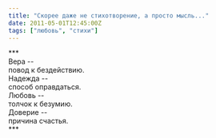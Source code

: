 ```yaml
---
title: "Скорее даже не стихотворение, а просто мысль..."
date: 2011-05-01T12:45:00Z
tags: ["любовь", "стихи"]
---
```


\*\*\*  
Вера --  
повод к бездействию.  
Надежда --  
способ оправдаться.  
Любовь --  
толчок к безумию.  
Доверие --  
причина счастья.  
\*\*\*


